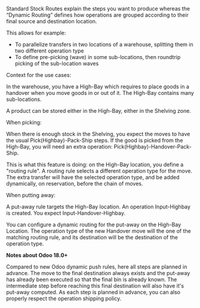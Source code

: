 Standard Stock Routes explain the steps you want to produce whereas the
“Dynamic Routing” defines how operations are grouped according to their
final source and destination location.

This allows for example:

- To parallelize transfers in two locations of a warehouse, splitting
  them in two different operation type
- To define pre-picking (wave) in some sub-locations, then roundtrip
  picking of the sub-location waves

Context for the use cases:

In the warehouse, you have a High-Bay which requires to place goods in a
handover when you move goods in or out of it. The High-Bay contains many
sub-locations.

A product can be stored either in the High-Bay, either in the Shelving
zone.

When picking:

When there is enough stock in the Shelving, you expect the moves to have
the usual Pick(Highbay)-Pack-Ship steps. If the good is picked from the
High-Bay, you will need an extra operation:
Pick(Highbay)-Handover-Pack-Ship.

This is what this feature is doing: on the High-Bay location, you define
a "routing rule". A routing rule selects a different operation type for
the move. The extra transfer will have the selected operation type, and
be added dynamically, on reservation, before the chain of moves.

When putting away:

A put-away rule targets the High-Bay location. An operation
Input-Highbay is created. You expect Input-Handover-Highbay.

You can configure a dynamic routing for the put-away on the High-Bay
Location. The operation type of the new Handover move will the one of
the matching routing rule, and its destination will be the destination
of the operation type.

**Notes about Odoo 18.0+**

Compared to new Odoo dynamic push rules, here all steps are planned in
advance. The move to the final destination always exists and the
put-away has already been executed so that the final bin is already
known. The intermediate step before reaching this final destination will
also have it's put-away computed. As each step is planned in advance,
you can also properly respect the operation shipping policy.

